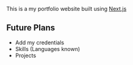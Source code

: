 This is a my portfolio website built using [Next.js](https://nextjs.org) 

## Future Plans

- Add my credentials
- Skills (Languages known)
- Projects